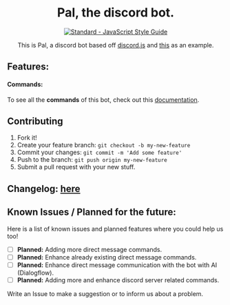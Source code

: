 <h1 align="center"> Pal, the discord bot. </h1>

<p align="center">
    <a href="https://standardjs.com"><img src="https://img.shields.io/badge/code_style-standard-brightgreen.svg" alt="Standard - JavaScript Style Guide"></a>
</p>


<p align="center">This is Pal, a discord bot based off <a href="https://github.com/hydrabolt/discord.js/">discord.js</a> and <a href="https://gist.github.com/eslachance/3349734a98d30011bb202f47342601d3">this</a> as an example.</p>


## Features:
#### Commands:
To see all the **commands** of this bot, check out this [documentation](COMMANDS.md).

## Contributing

1. Fork it!
2. Create your feature branch: `git checkout -b my-new-feature`
3. Commit your changes: `git commit -m 'Add some feature'`
4. Push to the branch: `git push origin my-new-feature`
5. Submit a pull request with your new stuff.

## Changelog: [here](https://github.com/sleme/pal-bot/releases)

## Known Issues / Planned for the future:

Here is a list of known issues and planned features where you could help us too!

- [ ] **Planned:** Adding more direct message commands.
- [ ] **Planned:** Enhance already existing direct message commands.
- [ ] **Planned:** Enhance direct message communication with the bot with AI (Dialogflow).
- [ ] **Planned:** Adding more and enhance discord server related commands.

Write an Issue to make a suggestion or to inform us about a problem.





